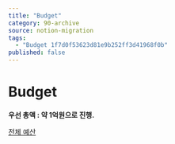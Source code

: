 ```yaml
---
title: "Budget"
category: 90-archive
source: notion-migration
tags:
  - "Budget 1f7d0f53623d81e9b252ff3d41968f0b"
published: false
---
```


# Budget

**우선 총액 : 약 1억원으로 진행.**

[ 전체 예산](Budget/%EC%A0%84%EC%B2%B4%20%EC%98%88%EC%82%B0.csv)
